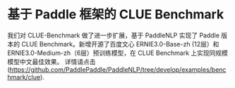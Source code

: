 # 基于 Paddle 框架的 CLUE Benchmark

我们对 CLUE-Benchmark 做了进一步扩展，基于 PaddleNLP 实现了 Paddle 版本的 CLUE Benchmark。新增开源了百度文心 ERNIE3.0-Base-zh (12层）和 ERNIE3.0-Medium-zh（6层）预训练模型，在 CLUE Benchmark 上实现同规模模型中文最佳效果。 详情请点击(https://github.com/PaddlePaddle/PaddleNLP/tree/develop/examples/benchmark/clue).